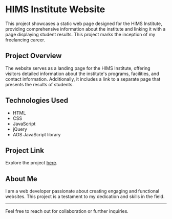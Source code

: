 # HIMS Institute Website

This project showcases a static web page designed for the HIMS Institute, providing comprehensive information about the institute and linking it with a page displaying student results. This project marks the inception of my freelancing career.

## Project Overview

The website serves as a landing page for the HIMS Institute, offering visitors detailed information about the institute's programs, facilities, and contact information. Additionally, it includes a link to a separate page that presents the results of students.

## Technologies Used

- HTML
- CSS
- JavaScript
- jQuery
- AOS JavaScript library

## Project Link

Explore the project [here](https://toxn-boybot.github.io/HIMS/).

## About Me

I am a web developer passionate about creating engaging and functional websites. This project is a testament to my dedication and skills in the field.

---

Feel free to reach out for collaboration or further inquiries.
